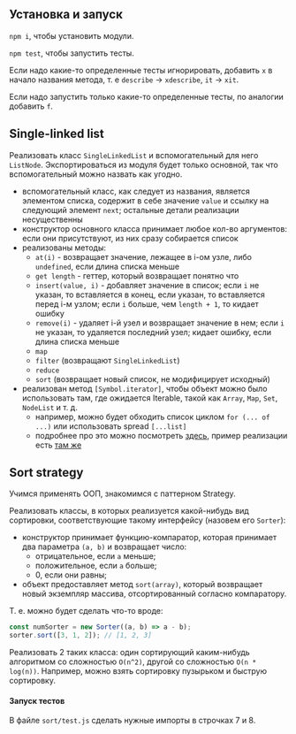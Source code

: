 ## Установка и запуск

`npm i`, чтобы установить модули.

`npm test`, чтобы запустить тесты.

Если надо какие-то определенные тесты игнорировать, добавить `x` в начало названия метода, т. е `describe` -> `xdescribe`, `it` -> `xit`.

Если надо запустить только какие-то определенные тесты, по аналогии добавить `f`.

## Single-linked list

Реализовать класс `SingleLinkedList` и вспомогательный для него `ListNode`. Экспортироваться из модуля будет только основной, так что вспомогательный можно назвать как угодно.

- вспомогательный класс, как следует из названия, является элементом списка, содержит в себе значение `value` и ссылку на следующий элемент `next`; остальные детали реализации несущественны
- конструктор основного класса принимает любое кол-во аргументов: если они присутствуют, из них сразу собирается список
- реализованы методы:
  - `at(i)` - возвращает значение, лежащее в i-ом узле, либо `undefined`, если длина списка меньше
  - `get length` - геттер, который возвращает понятно что
  - `insert(value, i)` - добавляет значение в список; если `i` не указан, то вставляется в конец, если указан, то вставляется перед i-м узлом; если `i` больше, чем `length + 1`, то кидает ошибку
  - `remove(i)` - удаляет i-й узел и возвращает значение в нем; если `i` не указан, то удаляется последний узел; кидает ошибку, если длина списка меньше
  - `map`
  - `filter` (возвращают `SingleLinkedList`)
  - `reduce`
  - `sort` (возвращает новый список, не модифицирует исходный)
- реализован метод `[Symbol.iterator]`, чтобы объект можно было использовать там, где ожидается Iterable, такой как `Array`, `Map`, `Set`, `NodeList` и т. д.
  - например, можно будет обходить список циклом `for (... of ...)` или использовать spread `[...list]`
  - подробнее про это можно посмотреть [здесь](https://developer.mozilla.org/en-US/docs/Web/JavaScript/Reference/Statements/for...of), пример реализации есть [там же](https://developer.mozilla.org/en-US/docs/Web/JavaScript/Reference/Statements/for...of#iterating_over_other_iterable_objects)

## Sort strategy

Учимся применять ООП, знакомимся с паттерном Strategy.

Реализовать классы, в которых реализуется какой-нибудь вид сортировки, соответствующие такому интерфейсу (назовем его `Sorter`):
- конструктор принимает функцию-компаратор, которая принимает два параметра `(a, b)` и возвращает число:
  - отрицательное, если `a` меньше;
  - положительное, если `a` больше;
  - 0, если они равны;
- объект предоставляет метод `sort(array)`, который возвращает новый экземпляр массива, отсортированный согласно компаратору.

Т. е. можно будет сделать что-то вроде:
```javascript
const numSorter = new Sorter((a, b) => a - b);
sorter.sort([3, 1, 2]); // [1, 2, 3]
```
Реализовать 2 таких класса: один сортирующий каким-нибудь алгоритмом со сложностью `O(n^2)`, другой со сложностью `O(n * log(n))`. Например, можно взять сортировку пузырьком и быструю сортировку.

#### Запуск тестов

В файле `sort/test.js` сделать нужные импорты в строчках 7 и 8.